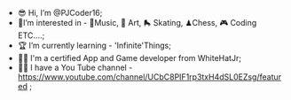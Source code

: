 - 😎 Hi, I’m @PJCoder16;
- 🤩I’m interested in - 🎼Music, 🎨 Art, 🛼 Skating, ♟Chess, 🎮 Coding ETC....;
- 🏆 I’m currently learning - 'Infinite'Things;
- 👩‍🎓 I'm a certified App and Game developer from WhiteHatJr;
- 👩‍💼 I have a You Tube channel - https://www.youtube.com/channel/UCbC8PIF1rp3txH4dSL0EZsg/featured ;

<!---
PJCoder16/PJCoder16 is a ✨ special ✨ repository because its `README.md` (this file) appears on your GitHub profile.
You can click the Preview link to take a look at your changes.
--->
